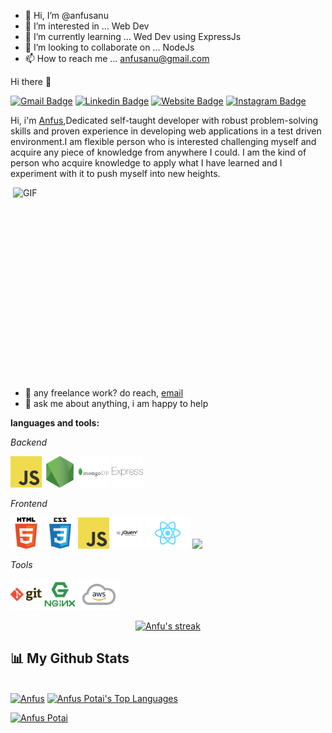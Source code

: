- 👋 Hi, I’m @anfusanu
- 👀 I’m interested in ... Web Dev
- 🌱 I’m currently learning ... Wed Dev using ExpressJs
- 💞️ I’m looking to collaborate on ... NodeJs
- 📫 How to reach me ... anfusanu@gmail.com


<!-- <a href="https://github.com/shuhaibzahir">
  <img align="center" src="https://github-readme-stats.vercel.app/api?username=anfuspotai&show_icons=true&theme=vue-dark" />
</a> -->


 Hi there 👋


[![Gmail Badge](https://img.shields.io/badge/-anfuspotai-c14438?style=flat&logo=Gmail&logoColor=white&link=mailto:sameeh4321@gmail.com)](mailto:anfuspotai@gmail.com)
[![Linkedin Badge](https://img.shields.io/badge/-Anfus-blue?style=flat&logo=Linkedin&logoColor=white&link=https://www.linkedin.com/in/anfus/)](https://www.linkedin.com/in/anfus/)
[![Website Badge](https://img.shields.io/badge/-Anfus-green?style=flat&logo=Google-Chrome&logoColor=white&link=https://anfus.xyz)](https://anfus.xyz)
[![Instagram Badge](https://img.shields.io/badge/-@anfusanu-pink?style=flat&logo=instagram&logoColor=white&link=https://instagram.com/anfusanu/)](https://www.instagram.com/anfusanu/)

Hi, i'm [Anfus](https://anfus.xyz/),Dedicated self-taught developer with robust problem-solving skills and proven experience in 
developing web applications in a test driven environment.I am flexible person who is interested challenging myself and acquire any piece of knowledge from anywhere I could. I am the kind of person who acquire knowledge to apply what I have learned and I experiment with it to push myself into new heights.


 <img align="right" alt="GIF" src="https://github.com/abhisheknaiidu/abhisheknaiidu/blob/master/code.gif?raw=true" width="500" height="320" />



- 💼 any freelance work? do reach, [email](mailto:anfuspotai.com) 
- 💬 ask me about anything, i am happy to help



**languages and tools:**  

*Backend*

<code><img height="50" src="https://raw.githubusercontent.com/github/explore/80688e429a7d4ef2fca1e82350fe8e3517d3494d/topics/javascript/javascript.png"></code>
<code><img height="50" src="https://raw.githubusercontent.com/github/explore/80688e429a7d4ef2fca1e82350fe8e3517d3494d/topics/nodejs/nodejs.png"></code>
<code><img height="50" src="https://raw.githubusercontent.com/github/explore/80688e429a7d4ef2fca1e82350fe8e3517d3494d/topics/mongodb/mongodb.png"></code>
<code><img height="50" src="https://raw.githubusercontent.com/github/explore/80688e429a7d4ef2fca1e82350fe8e3517d3494d/topics/express/express.png"></code>
<!-- <code><img height="50" src="https://raw.githubusercontent.com/github/explore/80688e429a7d4ef2fca1e82350fe8e3517d3494d/topics/postgres/postgres.png"></code> -->
*Frontend*

<code><img height="50" src="https://raw.githubusercontent.com/github/explore/80688e429a7d4ef2fca1e82350fe8e3517d3494d/topics/html/html.png"></code>
<code><img height="50" src="https://raw.githubusercontent.com/github/explore/80688e429a7d4ef2fca1e82350fe8e3517d3494d/topics/css/css.png"></code>
<code><img height="50" src="https://raw.githubusercontent.com/github/explore/5c058a388828bb5fde0bcafd4bc867b5bb3f26f3/topics/javascript/javascript.png"></code>
<code><img height="50" src="https://raw.githubusercontent.com/github/explore/80688e429a7d4ef2fca1e82350fe8e3517d3494d/topics/jquery/jquery.png"></code>
<code><img height="50" src="https://github.com/abdullakn/abdullakn/blob/main/react.png"></code>
<code><img height="50" src="https://upload.wikimedia.org/wikipedia/commons/b/b2/Bootstrap_logo.svg"></code>
 
*Tools*
 
<code><img height="50" src="https://raw.githubusercontent.com/github/explore/80688e429a7d4ef2fca1e82350fe8e3517d3494d/topics/git/git.png"></code>
<code><img height="50" src="https://github.com/abdullakn/abdullakn/blob/main/nginx.png"></code>
<code><img height="50" src="https://github.com/abdullakn/abdullakn/blob/main/aws.png"></code>



<p align="center">
    <a href="https://github.com/Sameeh7383/github-readme-streak-stats">
        <img title="🔥 Get streak stats for your profile at git.io/streak-stats" alt="Anfu's streak" src="https://github-readme-streak-stats.herokuapp.com/?user=anfupotai&theme=black-ice&hide_border=true&stroke=0000&background=060A0CD0"/>
    </a>
</p>



## 📊 My Github Stats

  <br/>
    <a href="https://github.com/anfuspotai/github-readme-stats"><img alt=Anfus Github Stats" src="https://github-readme-stats.vercel.app/api?username=anfuspotai&show_icons=true&count_private=true&theme=react&hide_border=true&bg_color=0D1117" /></a>
  <a href="https://github.com/anfuspotai/github-readme-stats"><img alt="Anfus Potai's Top Languages" src="https://github-readme-stats.vercel.app/api/top-langs/?username=anfuspotai&langs_count=8&count_private=true&layout=compact&theme=react&hide_border=true&bg_color=0D1117" /></a>
  <br/>

<a href="https://github.com/anfuspotai/github-readme-activity-graph"><img alt="Anfus Potai" src="https://activity-graph.herokuapp.com/graph?username=anfuspotai&bg_color=0D1117&color=5BCDEC&line=5BCDEC&point=FFFFFF&hide_border=true" /></a>
